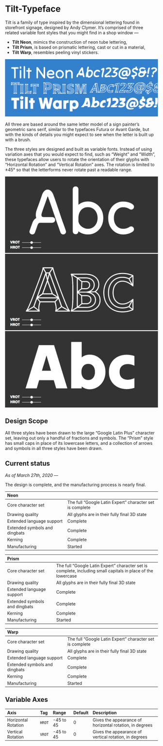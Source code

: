 # Tilt-Typeface

Tilt is a family of type inspired by the dimensional lettering found in storefront signage, designed by Andy Clymer. It’s comprised of three related variable font styles that you might find in a shop window — 

- **Tilt Neon**, mimics the construction of neon tube lettering,
- **Tilt Prism**, is based on prismatic lettering, cast or cut in a material,
- **Tilt Warp**, resembles peeling vinyl stickers.

![Tilt family overview](/images/TiltFamilyOverview.png?raw=true "Tilt family overview")

All three are based around the same letter model of a sign painter’s geometric sans serif, similar to the typefaces Futura or Avant Garde, but with the kinds of details you might expect to see when the letter is built up with a brush. 

The three styles are designed and built as variable fonts. Instead of using variation axes that you would expect to find, such as “Weight” and “Width”, these typefaces allow users to rotate the orientation of their glyphs with “Horizontal Rotation” and “Vertical Rotation” axes. The rotation is limited to ±45° so that the letterforms never rotate past a readable range.

![Tilt Neon](/images/Big-Neon-Abc.gif?raw=true "Tilt Neon")
![Tilt Prism](/images/Big-Prism-Abc.gif?raw=true "Tilt Prism")
![Tilt Warp](/images/Big-Warp-Abc.gif?raw=true "Tilt Warp")

## Design Scope

All three styles have been drawn to the large “Google Latin Plus” character set, leaving out only a handful of fractions and symbols. The “Prism” style has small caps in place of its lowercase letters, and a collection of arrows and symbols in all three styles have been drawn.

## Current status

*As of March 27th, 2020 —*

The design is complete, and the manufacturing process is nearly final.

| Neon | |
| :--- | :--- |
| Core character set | The full “Google Latin Expert” character set is complete |
| Drawing quality | All glyphs are in their fully final 3D state |
| Extended language support | Complete |
| Extended symbols and dingbats | Complete |
| Kerning | Complete |
| Manufacturing | Started |

| Prism | |
| :--- | :--- |
| Core character set | The full “Google Latin Expert” character set is complete, including small capitals in place of the lowercase |
| Drawing quality | All glyphs are in their fully final 3D state |
| Extended language support | Complete |
| Extended symbols and dingbats | Complete |
| Kerning | Complete |
| Manufacturing | Started |

| Warp | |
| :--- | :--- |
| Core character set | The full “Google Latin Expert” character set is complete |
| Drawing quality | All glyphs are in their fully final 3D state |
| Extended language support | Complete |
| Extended symbols and dingbats | Complete |
| Kerning | Complete |
| Manufacturing | Started |


## Variable Axes

| Axis | Tag | Range | Default | Description |
| :--- | :--- | :--- | :--- | :--- |
| Horizontal Rotation | `HROT` | -45 to 45 | 0 | Gives the appearance of horizontal rotation, in degrees |
| Vertical Rotation | `VROT` | -45 to 45 | 0 | Gives the appearance of vertical rotation, in degrees |
